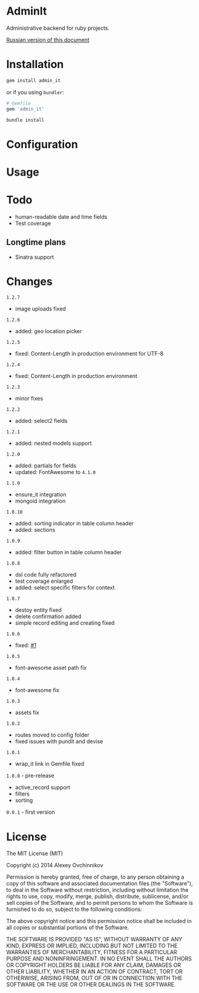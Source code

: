 # AdminIt

Administrative backend for ruby projects.

[Russian version of this document](README_RU.md)

# Installation

```sh
gem install admin_it
```

or if you using `bundler`:

```ruby
# Gemfile
gem 'admin_it'
```

```sh
bundle install
```

# Configuration

# Usage

# Todo

* human-readable date and time fields
* Test coverage

## Longtime plans

* Sinatra support

# Changes

`1.2.7`
* image uploads fixed

`1.2.6`
* added: geo location picker

`1.2.5`
* fixed: Content-Length in production environment for UTF-8

`1.2.4`
* fixed: Content-Length in production environment

`1.2.3`
* minor fixes

`1.2.2`
* added: select2 fields

`1.2.1`
* added: nested models support

`1.2.0`
* added: partials for fields
* updated: FontAwesome to `4.1.0`

`1.1.0`
* ensure_it integration
* mongoid integration

`1.0.10`

* added: sorting indicator in table column header
* added: sections

`1.0.9`

* added: filter button in table column header

`1.0.8`

* dsl code fully refactored
* test coverage enlarged
* added: select specific filters for context

`1.0.7`

* destoy entity fixed
* delete confirmation added
* simple record editing and creating fixed

`1.0.6`

* fixed: [#1](/../../issues/1)

`1.0.5`

* font-awesome asset path fix

`1.0.4`

* font-awesome fix

`1.0.3`

* assets fix

`1.0.2`

* routes moved to config folder
* fixed issues with pundit and devise

`1.0.1`

* wrap_it link in Gemfile fixed

`1.0.0` - pre-release

* active_record support
* filters
* sorting

`0.0.1` - first version

# License

The MIT License (MIT)

Copyright (c) 2014 Alexey Ovchinnikov

Permission is hereby granted, free of charge, to any person obtaining a copy
of this software and associated documentation files (the "Software"), to deal
in the Software without restriction, including without limitation the rights
to use, copy, modify, merge, publish, distribute, sublicense, and/or sell
copies of the Software, and to permit persons to whom the Software is
furnished to do so, subject to the following conditions:

The above copyright notice and this permission notice shall be included in
all copies or substantial portions of the Software.

THE SOFTWARE IS PROVIDED "AS IS", WITHOUT WARRANTY OF ANY KIND, EXPRESS OR
IMPLIED, INCLUDING BUT NOT LIMITED TO THE WARRANTIES OF MERCHANTABILITY,
FITNESS FOR A PARTICULAR PURPOSE AND NONINFRINGEMENT. IN NO EVENT SHALL THE
AUTHORS OR COPYRIGHT HOLDERS BE LIABLE FOR ANY CLAIM, DAMAGES OR OTHER
LIABILITY, WHETHER IN AN ACTION OF CONTRACT, TORT OR OTHERWISE, ARISING FROM,
OUT OF OR IN CONNECTION WITH THE SOFTWARE OR THE USE OR OTHER DEALINGS IN
THE SOFTWARE.

